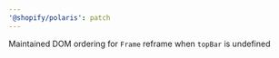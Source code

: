 ```yaml
---
'@shopify/polaris': patch
---
```


Maintained DOM ordering for `Frame` reframe when `topBar` is undefined

